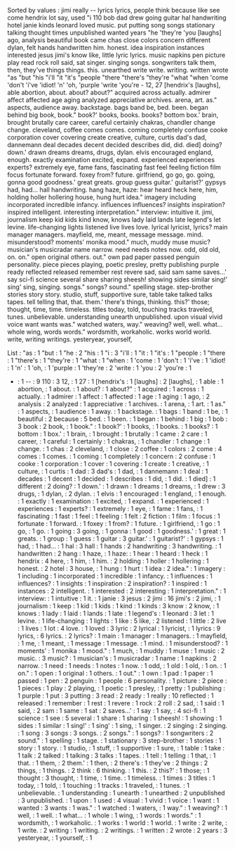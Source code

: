 Sorted by values :
jimi really -- lyrics lyrics, people think because like see come hendrix lot say, used "i 110 bob dad drew going guitar hal handwriting hotel janie kinds leonard loved music. put putting song songs stationary talking thought times unpublished wanted years "he 'they're 'you [laughs] ago, analysis beautiful book came chas close colors concern different dylan, felt hands handwritten him. honest. idea inspiration instances interested jesus jimi's know like, little lyric lyrics. music napkins pen picture play read rock roll said, sat singer. singing songs. songwriters talk them, then, they've things things. this. unearthed write write. writing. written wrote "as "but "his "i'll "it "it's "people "there "there's "they're "what "when 'come 'don't 'i've 'idiot! 'n' 'oh, 'purple 'write 'you're - 12, 27 [hendrix's [laughs], able abortion, about. about? about?" acquired across actually. admirer affect affected age aging analyzed appreciative archives. arena, art. as." aspects, audience away. backstage. bags band be, bed. been. began behind big book, book." book?' books, books. books? bottom box.' brain, brought brutally care career, careful certainly chakras, chandler change change. cleveland, coffee comes comes. coming completely confuse cooke corporation cover covering create creative, culture, curtis dad's dad, dannemann deal decades decent decided describes did, did. died] doing? down.' drawn dreams dreams, drugs, dylan. elvis encouraged england, enough. exactly examination excited, expand. experienced experiences experts? extremely eye, fame fans, fascinating fast feel feeling fiction film focus fortunate forward. foxey from? future. girlfriend, go go, go. going, gonna good goodness.' great greats. group guess guitar.' guitarist?' gypsys had, had... hall handwriting. hang haze, haze: hear heard heck here, him, holding holler hollering house, hung hurt idea." imagery including incorporated incredible infancy. influences influences? insights inspiration? inspired intelligent. interesting interpretation." interview: intuitive it. jimi, journalism keep kid kids kind know, knows lady laid lands late legend's let levine. life-changing lights listened live lives love. lyrical lyricist, lyrics? main manager managers. mayfield, me, meant, message message. mind. misunderstood? moments' monika mood." much, muddy muse music? musician's musicradar name narrow. need needs notes now. odd, old old, on. on." open original others. out." own pad paper passed penguin personality. piece pieces playing, poetic presley, pretty publishing purple ready reflected released remember rest revere sad, said sam same saves...' say sci-fi science several share sharing sheesh! showing sides similar sing!' sing' sing, singing. songs." songs? sound." spelling stage. step-brother stories story story. studio, stuff, supportive sure, table take talked talks tapes. tell telling that, that. them.' there's things, thinking. this?' those; thought, time, time. timeless. titles today, told, touching tracks traveled, tunes. unbelievable. understanding unearth unpublished. upon visual vivid voice want wants was." watched waters, way." weaving? well, well. what... whole wing, words words." wordsmith, workaholic. works world world. write, writing writings. yesteryear, yourself, 

List :
"as : 1
"but : 1
"he : 2
"his : 1
"i : 3
"i'll : 1
"it : 1
"it's : 1
"people : 1
"there : 1
"there's : 1
"they're : 1
"what : 1
"when : 1
'come : 1
'don't : 1
'i've : 1
'idiot! : 1
'n' : 1
'oh, : 1
'purple : 1
'they're : 2
'write : 1
'you : 2
'you're : 1
- : 1
-- : 9
110 : 3
12, : 1
27 : 1
[hendrix's : 1
[laughs] : 2
[laughs], : 1
able : 1
abortion, : 1
about. : 1
about? : 1
about?" : 1
acquired : 1
across : 1
actually. : 1
admirer : 1
affect : 1
affected : 1
age : 1
aging : 1
ago, : 2
analysis : 2
analyzed : 1
appreciative : 1
archives. : 1
arena, : 1
art. : 1
as." : 1
aspects, : 1
audience : 1
away. : 1
backstage. : 1
bags : 1
band : 1
be, : 1
beautiful : 2
because : 5
bed. : 1
been. : 1
began : 1
behind : 1
big : 1
bob : 3
book : 2
book, : 1
book." : 1
book?' : 1
books, : 1
books. : 1
books? : 1
bottom : 1
box.' : 1
brain, : 1
brought : 1
brutally : 1
came : 2
care : 1
career, : 1
careful : 1
certainly : 1
chakras, : 1
chandler : 1
change : 1
change. : 1
chas : 2
cleveland, : 1
close : 2
coffee : 1
colors : 2
come : 4
comes : 1
comes. : 1
coming : 1
completely : 1
concern : 2
confuse : 1
cooke : 1
corporation : 1
cover : 1
covering : 1
create : 1
creative, : 1
culture, : 1
curtis : 1
dad : 3
dad's : 1
dad, : 1
dannemann : 1
deal : 1
decades : 1
decent : 1
decided : 1
describes : 1
did, : 1
did. : 1
died] : 1
different : 2
doing? : 1
down.' : 1
drawn : 1
dreams : 1
dreams, : 1
drew : 3
drugs, : 1
dylan, : 2
dylan. : 1
elvis : 1
encouraged : 1
england, : 1
enough. : 1
exactly : 1
examination : 1
excited, : 1
expand. : 1
experienced : 1
experiences : 1
experts? : 1
extremely : 1
eye, : 1
fame : 1
fans, : 1
fascinating : 1
fast : 1
feel : 1
feeling : 1
felt : 2
fiction : 1
film : 1
focus : 1
fortunate : 1
forward. : 1
foxey : 1
from? : 1
future. : 1
girlfriend, : 1
go : 1
go, : 1
go. : 1
going : 3
going, : 1
gonna : 1
good : 1
goodness.' : 1
great : 1
greats. : 1
group : 1
guess : 1
guitar : 3
guitar.' : 1
guitarist?' : 1
gypsys : 1
had, : 1
had... : 1
hal : 3
hall : 1
hands : 2
handwriting : 3
handwriting. : 1
handwritten : 2
hang : 1
haze, : 1
haze: : 1
hear : 1
heard : 1
heck : 1
hendrix : 4
here, : 1
him, : 1
him. : 2
holding : 1
holler : 1
hollering : 1
honest. : 2
hotel : 3
house, : 1
hung : 1
hurt : 1
idea : 2
idea." : 1
imagery : 1
including : 1
incorporated : 1
incredible : 1
infancy. : 1
influences : 1
influences? : 1
insights : 1
inspiration : 2
inspiration? : 1
inspired : 1
instances : 2
intelligent. : 1
interested : 2
interesting : 1
interpretation." : 1
interview: : 1
intuitive : 1
it. : 1
janie : 3
jesus : 2
jimi : 16
jimi's : 2
jimi, : 1
journalism : 1
keep : 1
kid : 1
kids : 1
kind : 1
kinds : 3
know : 2
know, : 1
knows : 1
lady : 1
laid : 1
lands : 1
late : 1
legend's : 1
leonard : 3
let : 1
levine. : 1
life-changing : 1
lights : 1
like : 5
like, : 2
listened : 1
little : 2
live : 1
lives : 1
lot : 4
love. : 1
loved : 3
lyric : 2
lyrical : 1
lyricist, : 1
lyrics : 9
lyrics, : 6
lyrics. : 2
lyrics? : 1
main : 1
manager : 1
managers. : 1
mayfield, : 1
me, : 1
meant, : 1
message : 1
message. : 1
mind. : 1
misunderstood? : 1
moments' : 1
monika : 1
mood." : 1
much, : 1
muddy : 1
muse : 1
music : 2
music. : 3
music? : 1
musician's : 1
musicradar : 1
name : 1
napkins : 2
narrow. : 1
need : 1
needs : 1
notes : 1
now. : 1
odd, : 1
old : 1
old, : 1
on. : 1
on." : 1
open : 1
original : 1
others. : 1
out." : 1
own : 1
pad : 1
paper : 1
passed : 1
pen : 2
penguin : 1
people : 6
personality. : 1
picture : 2
piece : 1
pieces : 1
play : 2
playing, : 1
poetic : 1
presley, : 1
pretty : 1
publishing : 1
purple : 1
put : 3
putting : 3
read : 2
ready : 1
really : 10
reflected : 1
released : 1
remember : 1
rest : 1
revere : 1
rock : 2
roll : 2
sad, : 1
said : 1
said, : 2
sam : 1
same : 1
sat : 2
saves...' : 1
say : 1
say, : 4
sci-fi : 1
science : 1
see : 5
several : 1
share : 1
sharing : 1
sheesh! : 1
showing : 1
sides : 1
similar : 1
sing!' : 1
sing' : 1
sing, : 1
singer. : 2
singing : 2
singing. : 1
song : 3
songs : 3
songs. : 2
songs." : 1
songs? : 1
songwriters : 2
sound." : 1
spelling : 1
stage. : 1
stationary : 3
step-brother : 1
stories : 1
story : 1
story. : 1
studio, : 1
stuff, : 1
supportive : 1
sure, : 1
table : 1
take : 1
talk : 2
talked : 1
talking : 3
talks : 1
tapes. : 1
tell : 1
telling : 1
that, : 1
that. : 1
them, : 2
them.' : 1
then, : 2
there's : 1
they've : 2
things : 2
things, : 1
things. : 2
think : 6
thinking. : 1
this. : 2
this?' : 1
those; : 1
thought : 3
thought, : 1
time, : 1
time. : 1
timeless. : 1
times : 3
titles : 1
today, : 1
told, : 1
touching : 1
tracks : 1
traveled, : 1
tunes. : 1
unbelievable. : 1
understanding : 1
unearth : 1
unearthed : 2
unpublished : 3
unpublished. : 1
upon : 1
used : 4
visual : 1
vivid : 1
voice : 1
want : 1
wanted : 3
wants : 1
was." : 1
watched : 1
waters, : 1
way." : 1
weaving? : 1
well, : 1
well. : 1
what... : 1
whole : 1
wing, : 1
words : 1
words." : 1
wordsmith, : 1
workaholic. : 1
works : 1
world : 1
world. : 1
write : 2
write, : 1
write. : 2
writing : 1
writing. : 2
writings. : 1
written : 2
wrote : 2
years : 3
yesteryear, : 1
yourself, : 1
